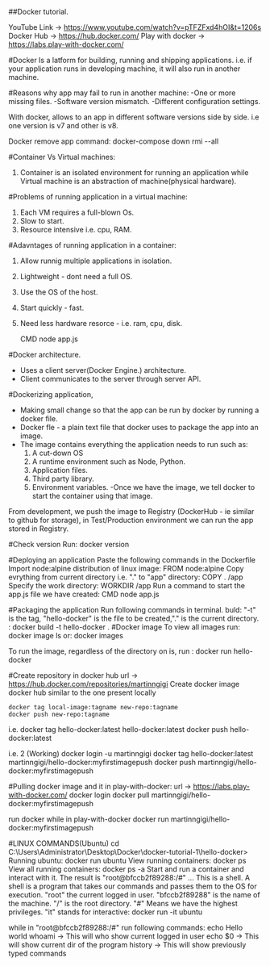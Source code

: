 ##Docker tutorial.

YouTube Link ->  https://www.youtube.com/watch?v=pTFZFxd4hOI&t=1206s
Docker Hub -> https://hub.docker.com/
Play with docker -> https://labs.play-with-docker.com/

#Docker
Is a latform for building, running and shipping applications. i.e. if your application runs in developing machine, it will also run in another machine.

#Reasons why app may fail to run in another machine:
	-One or more missing files.
	-Software version mismatch.
	-Different configuration settings.
	
With docker, allows to an app in different software versions side by side. i.e one version is v7 and other is v8.

Docker remove app command:
	docker-compose down rmi --all
	
#Container Vs Virtual machines:
1. Container is an isolated environment for running an application while Virtual machine is an abstraction of machine(physical hardware).

#Problems of running application in a virtual machine:
1. Each VM requires a full-blown Os.
2. Slow to start.
3. Resource intensive i.e. cpu, RAM.

#Adavntages of running application in a container:
1. Allow runnig multiple applications in isolation.
2. Lightweight - dont need a full OS.
3. Use the OS of the host.
4. Start quickly - fast.
5. Need less hardware resorce - i.e. ram, cpu, disk.

	CMD node app.js 

#Docker architecture.
- Uses a client server(Docker Engine.) architecture.
- Client communicates to the server through server API.

#Dockerizing application,
- Making small change so that the app can be run by docker by running a docker file.
- Docker fle - a plain text file that docker uses to package the app into an image.
- The image contains everything the application needs to run such as:
	1. A cut-down OS
	2. A runtime environment such as Node, Python.
	3. Application files.
	4. Third party library.
	5. Environment variables.
-Once we have the image, we tell docker to start the container using that image.

From development, we push the image to Registry (DockerHub - ie similar to github for storage), in Test/Production environment we can run the app stored in Registry.

#Check version
Run: 
	docker version

#Deploying an application
Paste the following commands in the Dockerfile
Import node:alpine  distribution of linux image:
	FROM node:alpine
Copy evrything from current directory i.e. "." to "app" directory:
	COPY . /app
Specify the work directory:
	WORKDIR /app
Run a command to start the app.js file we have created:
	CMD node app.js 

#Packaging the application
Run following commands in terminal.
buld: "-t" is the tag, "hello-docker" is the file to be created,"." is the current directory. :
	docker build -t hello-docker .
#Docker image
To view all images run:
	docker image ls
or:
	docker images

To run the image, regardless of the directory on is, run :
	docker run hello-docker
	
#Create repository in docker hub
url -> https://hub.docker.com/repositories/martinngigi
Create docker image docker hub similar to the one present locally

	docker tag local-image:tagname new-repo:tagname
	docker push new-repo:tagname

i.e.
docker tag hello-docker:latest hello-docker:latest
docker push hello-docker:latest

i.e. 2 (Working)
	docker login -u martinngigi
	docker tag hello-docker:latest martinngigi/hello-docker:myfirstimagepush
	docker push martinngigi/hello-docker:myfirstimagepush

#Pulling docker image and it in play-with-docker:
url -> https://labs.play-with-docker.com/
	docker login
	docker pull martinngigi/hello-docker:myfirstimagepush
	
run docker while in play-with-docker
	docker run martinngigi/hello-docker:myfirstimagepush
	
#LINUX COMMANDS(Ubuntu)
cd C:\Users\Administrator\Desktop\Docker\docker-tutorial-1\hello-docker>
Running ubuntu:
	docker run ubuntu
View running containers:
	docker ps
View all running containers:
	docker ps -a
Start and run a container and interact with it. The result is "root@bfccb2f89288:/#" 
... This is a shell. A shell is a program that takes our commands and passes them to the OS for execution.
"root" the current logged in user. "bfccb2f89288" is the name of the machine. "/" is the root directory. "#" Means we have the highest privileges.
"it"  stands for interactive:
	docker run -it ubuntu
	
while in "root@bfccb2f89288:/#" 
run following commands:
	echo Hello world
	whoami						-> This will who show current logged in user
	echo $0 					-> This will show current dir of the program
	history						-> This will show previously typed commands
	
	

	
	